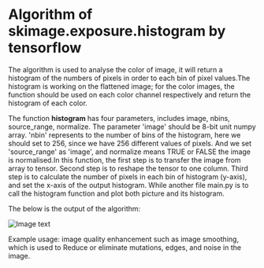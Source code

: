 # Algorithm of skimage.exposure.histogram by tensorflow

The algorithm is used to analyse the color of image, it will return a histogram of the numbers of pixels in order to each bin of pixel values.The histogram is working on the flattened image; for the color images, the function should be used on each color channel respectively and return the histogram of each color.

The function **histogram** has four parameters, includes image, nbins, source_range, normalize. The parameter 'image' should be 8-bit unit numpy array. 'nbin' represents to the number of bins of the histogram, here we should set to 256, since we have 256 different values of pixels. And we set 'source_range' as 'image', and normalize means TRUE or FALSE the image is normalised.In this function, the first step is to transfer the image from array to tensor. Second step is to reshape the tensor to one column. Third step is to calculate the number of pixels in each bin of histogram (y-axis), and set the x-axis of the output histogram. While another file main.py is to call the histogram function and plot both picture and its histogram.

The below is the output of the algorithm:

![Image text](https://github.com/QijiangYao/PatternFlow/raw/topic-algorithms/Histogram_yqj/output.PNG)

Example usage: image quality enhancement such as image smoothing, which is used to Reduce or eliminate mutations, edges, and noise in the image.
